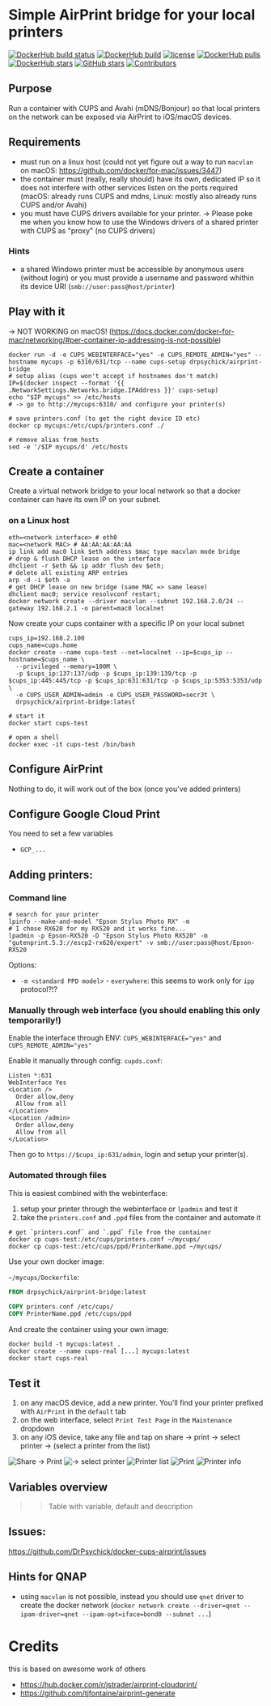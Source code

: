 # Simple AirPrint bridge for your local printers

[![DockerHub build status](https://img.shields.io/docker/cloud/build/drpsychick/airprint-bridge.svg)](https://hub.docker.com/r/drpsychick/airprint-bridge/builds/)
[![DockerHub build](https://img.shields.io/docker/cloud/automated/drpsychick/airprint-bridge.svg)](https://hub.docker.com/r/drpsychick/airprint-bridge/builds/)
[![license](https://img.shields.io/github/license/drpsychick/docker-cups-airprint.svg)](https://github.com/drpsychick/docker-cups-airprint/blob/master/LICENSE)
[![DockerHub pulls](https://img.shields.io/docker/pulls/drpsychick/airprint-bridge.svg)](https://hub.docker.com/r/drpsychick/airprint-bridge/)
[![DockerHub stars](https://img.shields.io/docker/stars/drpsychick/airprint-bridge.svg)](https://hub.docker.com/r/drpsychick/airprint-bridge/)
[![GitHub stars](https://img.shields.io/github/stars/drpsychick/docker-cups-airprint.svg)](https://github.com/drpsychick/docker-cups-airprint)
[![Contributors](https://img.shields.io/github/contributors/drpsychick/docker-cups-airprint.svg)](https://github.com/drpsychick/docker-cups-airprint/graphs/contributors)

## Purpose
Run a container with CUPS and Avahi (mDNS/Bonjour) so that local printers
on the network can be exposed via AirPrint to iOS/macOS devices.

## Requirements
* must run on a linux host (could not yet figure out a way to run `macvlan` on macOS: https://github.com/docker/for-mac/issues/3447)
* the container must (really, really should) have its own, dedicated IP so it does not interfere
with other services listen on the ports required
(macOS: already runs CUPS and mdns, Linux: mostly also already runs CUPS and/or Avahi)
* you must have CUPS drivers available for your printer.
-> Please poke me when you know how to use the Windows drivers of a shared printer with CUPS as "proxy" (no CUPS drivers)

### Hints
* a shared Windows printer must be accessible by anonymous users (without login)
or you must provide a username and password whithin its device URI (`smb://user:pass@host/printer`)

## Play with it
-> NOT WORKING on macOS! (https://docs.docker.com/docker-for-mac/networking/#per-container-ip-addressing-is-not-possible)
```shell script
docker run -d -e CUPS_WEBINTERFACE="yes" -e CUPS_REMOTE_ADMIN="yes" --hostname mycups -p 6310/631/tcp --name cups-setup drpsychick/airprint-bridge
# setup alias (cups won't accept if hostnames don't match)
IP=$(docker inspect --format '{{ .NetworkSettings.Networks.bridge.IPAddress }}' cups-setup)
echo "$IP mycups" >> /etc/hosts
# -> go to http://mycups:6310/ and configure your printer(s)

# save printers.conf (to get the right device ID etc)
docker cp mycups:/etc/cups/printers.conf ./

# remove alias from hosts 
sed -e '/$IP mycups/d' /etc/hosts
```

## Create a container
Create a virtual network bridge to your local network so that a
docker container can have its own IP on your subnet.
### on a Linux host
```shell script
eth=<network interface> # eth0
mac=<network MAC> # AA:AA:AA:AA:AA
ip link add mac0 link $eth address $mac type macvlan mode bridge
# drop & flush DHCP lease on the interface
dhclient -r $eth && ip addr flush dev $eth;
# delete all existing ARP entries
arp -d -i $eth -a
# get DHCP lease on new bridge (same MAC => same lease)
dhclient mac0; service resolvconf restart;
docker network create --driver macvlan --subnet 192.168.2.0/24 --gateway 192.168.2.1 -o parent=mac0 localnet
```

Now create your cups container with a specific IP on your local subnet
```shell script
cups_ip=192.168.2.100
cups_name=cups.home
docker create --name cups-test --net=localnet --ip=$cups_ip --hostname=$cups_name \
  --privileged --memory=100M \
  -p $cups_ip:137:137/udp -p $cups_ip:139:139/tcp -p $cups_ip:445:445/tcp -p $cups_ip:631:631/tcp -p $cups_ip:5353:5353/udp \
  -e CUPS_USER_ADMIN=admin -e CUPS_USER_PASSWORD=secr3t \
  drpsychick/airprint-bridge:latest

# start it
docker start cups-test

# open a shell
docker exec -it cups-test /bin/bash
```

## Configure AirPrint
Nothing to do, it will work out of the box (once you've added printers)

## Configure Google Cloud Print
You need to set a few variables
* `GCP_...`

## Adding printers:
### Command line
```shell script
# search for your printer
lpinfo --make-and-model "Epson Stylus Photo RX" -m
# I chose RX620 for my RX520 and it works fine...
lpadmin -p Epson-RX520 -D "Epson Stylus Photo RX520" -m "gutenprint.5.3://escp2-rx620/expert" -v smb://user:pass@host/Epson-RX520
```
Options:
* `-m <standard PPD model>` - `everywhere`: this seems to work only for `ipp` protocol?!?

### Manually through web interface (**you should enabling this only temporarily!**)
Enable the interface through ENV: `CUPS_WEBINTERFACE="yes"` and `CUPS_REMOTE_ADMIN="yes"`

Enable it manually through config:
`cupds.conf`:
```shell script
Listen *:631
WebInterface Yes
<Location />
  Order allow,deny
  Allow from all
</Location>
<Location /admin>
  Order allow,deny
  Allow from all
</Location>
```
Then go to `https://$cups_ip:631/admin`, login and setup your printer(s).

### Automated through files
This is easiest combined with the webinterface:
1. setup your printer through the webinterface or `lpadmin` and test it
2. take the `printers.conf` and `.ppd` files from the container and automate it
 
 ```shell script
# get `printers.conf` and `.ppd` file from the container
docker cp cups-test:/etc/cups/printers.conf ~/mycups/
docker cp cups-test:/etc/cups/ppd/PrinterName.ppd ~/mycups/
```

Use your own docker image:

`~/mycups/Dockerfile`:
```Dockerfile
FROM drpsychick/airprint-bridge:latest

COPY printers.conf /etc/cups/
COPY PrinterName.ppd /etc/cups/ppd
```

And create the container using your own image:
```shell script
docker build -t mycups:latest .
docker create --name cups-real [...] mycups:latest
docker start cups-real
```

## Test it
1. on any macOS device, add a new printer. You'll find your printer prefixed with `AirPrint` in the `default` tab
2. on the web interface, select `Print Test Page` in the `Maintenance` dropdown
3. on any iOS device, take any file and tap on share -> print -> select printer -> (select a printer from the list)

![Share -> Print](docs/1-share-print.png)
![-> select printer](docs/2-select-printer.png)
![Printer list](docs/3-printer-list.png)
![Print](docs/4-print.png)
![Printer info](docs/5-printer-info.png)

## Variables overview
>> Table with variable, default and description

## Issues:
https://github.com/DrPsychick/docker-cups-airprint/issues

## Hints for QNAP
* using `macvlan` is not possible, instead you should use `qnet` driver to create the docker network
(`docker network create --driver=qnet --ipam-driver=qnet --ipam-opt=iface=bond0 --subnet ...`)

# Credits
this is based on awesome work of others
* https://hub.docker.com/r/jstrader/airprint-cloudprint/
* https://github.com/tjfontaine/airprint-generate
